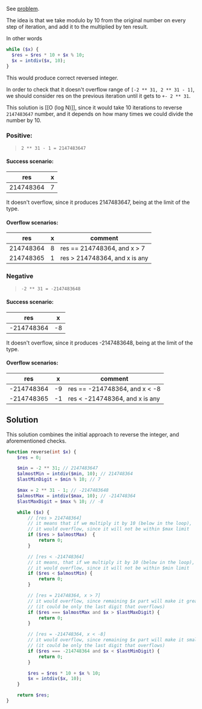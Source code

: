 See [problem](https://leetcode.com/problems/reverse-integer/description/).

The idea is that we take modulo by 10 from the original number on every step of iteration, and add it to the multiplied by ten result.

In other words

```php
while ($x) {
  $res = $res * 10 + $x % 10;
  $x = intdiv($x, 10);
}
```

This would produce correct reversed integer.

In order to check that it doesn't overflow range of `[-2 ** 31, 2 ** 31 - 1]`, we should consider res on the previous iteration until it gets to `+- 2 ** 31`.

This solution is [[O (log N)]], since it would take 10 iterations to reverse `2147483647` number, and it depends on how many times we could divide the number by 10.

### Positive: 

  > `2 ** 31 - 1 = 2147483647`
  
#### Success scenario: 

| res       | x   |
| --------- | --- |
| 214748364 | 7   |

It doesn't overflow, since it produces  2147483647, being at the limit of the type.
#### Overflow scenarios:

| res       | x   | comment                       |
| --------- | --- | ----------------------------- |
| 214748364 | 8   | res == 214748364, and x > 7   |
| 214748365 | 1   | res > 214748364, and x is any |

### Negative

> `-2 ** 31 = -2147483648`

#### Success scenario: 

| res        | x   |
| ---------- | --- |
| -214748364 | -8  |

It doesn't overflow, since it produces  -2147483648, being at the limit of the type.

#### Overflow scenarios:

| res        | x   | comment                        |
| ---------- | --- | ------------------------------ |
| -214748364 | -9  | res == -214748364, and x < -8  |
| -214748365 | -1  | res < -214748364, and x is any |

## Solution

This solution combines the initial approach to reverse the integer, and aforementioned checks.

```php
function reverse(int $x) {
    $res = 0;

    $min = -2 ** 31; // 2147483647
    $almostMin = intdiv($min, 10); // 214748364
    $lastMinDigit = $min % 10; // 7

    $max = 2 ** 31 - 1; // -2147483648
    $almostMax = intdiv($max, 10); // -214748364
    $lastMaxDigit = $max % 10; // -8

    while ($x) {
        // [res > 214748364]
        // it means that if we multiply it by 10 (below in the loop),
        // it would overflow, since it will not be within $max limit
        if ($res > $almostMax)  {
            return 0;
        }

        // [res < -214748364]
        // it means, that if we multiply it by 10 (below in the loop),
        // it would overflow, since it will not be within $min limit 
        if ($res < $almostMin) {
            return 0;
        }

        // [res = 214748364, x > 7]
        // it would overflow, since remaining $x part will make it greater than $max
        // (it could be only the last digit that overflows)
        if ($res === $almostMax and $x > $lastMaxDigit) {
            return 0;
        }

        // [res = -214748364, x < -8]
        // it would overflow, since remaining $x part will make it smaller than $min
        // (it could be only the last digit that overflows)
        if ($res === -214748364 and $x < $lastMinDigit) {
            return 0;
        }

        $res = $res * 10 + $x % 10;
        $x = intdiv($x, 10);
    }       

    return $res;
}
```